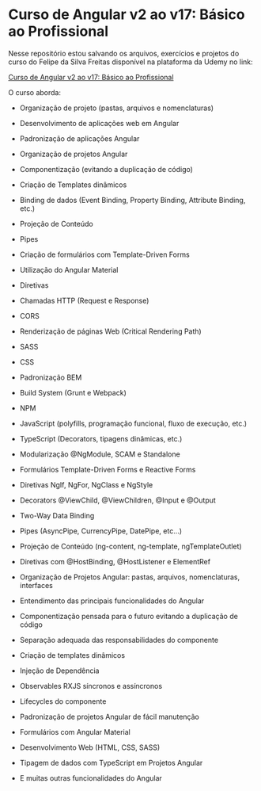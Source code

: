 # Curso de Angular v2 ao v17: Básico ao Profissional

Nesse repositório estou salvando os arquivos, exercícios e projetos do curso do Felipe da Silva Freitas disponível na plataforma da Udemy no link:

<a href="https://www.udemy.com/course/super-treinamento-de-angular-16-do-basico-ao-avancado/">Curso de Angular v2 ao v17: Básico ao Profissional</a>

O curso aborda:

-   Organização de projeto (pastas, arquivos e nomenclaturas)

-   Desenvolvimento de aplicações web em Angular

-   Padronização de aplicações Angular

-   Organização de projetos Angular

-   Componentização (evitando a duplicação de código)

-   Criação de Templates dinâmicos

-   Binding de dados (Event Binding, Property Binding, Attribute Binding, etc.)

-   Projeção de Conteúdo

-   Pipes

-   Criação de formulários com Template-Driven Forms

-   Utilização do Angular Material

-   Diretivas

-   Chamadas HTTP (Request e Response)

-   CORS

-   Renderização de páginas Web (Critical Rendering Path)

-   SASS

-   CSS

-   Padronização BEM

-   Build System (Grunt e Webpack)

-   NPM

-   JavaScript (polyfills, programação funcional, fluxo de execução, etc.)

-   TypeScript (Decorators, tipagens dinâmicas, etc.)

-   Modularização @NgModule, SCAM e Standalone

-   Formulários Template-Driven Forms e Reactive Forms

-   Diretivas NgIf, NgFor, NgClass e NgStyle

-   Decorators @ViewChild, @ViewChildren, @Input e @Output

-   Two-Way Data Binding

-   Pipes (AsyncPipe, CurrencyPipe, DatePipe, etc...)

-   Projeção de Conteúdo (ng-content, ng-template, ngTemplateOutlet)

-   Diretivas com @HostBinding, @HostListener e ElementRef

-   Organização de Projetos Angular: pastas, arquivos, nomenclaturas, interfaces

-   Entendimento das principais funcionalidades do Angular

-   Componentização pensada para o futuro evitando a duplicação de código

-   Separação adequada das responsabilidades do componente

-   Criação de templates dinâmicos

-   Injeção de Dependência

-   Observables RXJS síncronos e assíncronos

-   Lifecycles do componente

-   Padronização de projetos Angular de fácil manutenção

-   Formulários com Angular Material

-   Desenvolvimento Web (HTML, CSS, SASS)

-   Tipagem de dados com TypeScript em Projetos Angular

-   E muitas outras funcionalidades do Angular
